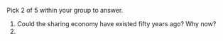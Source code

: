 Pick 2 of 5 within your group to answer.
1. Could the sharing economy have existed fifty years ago? Why now?
2. 
